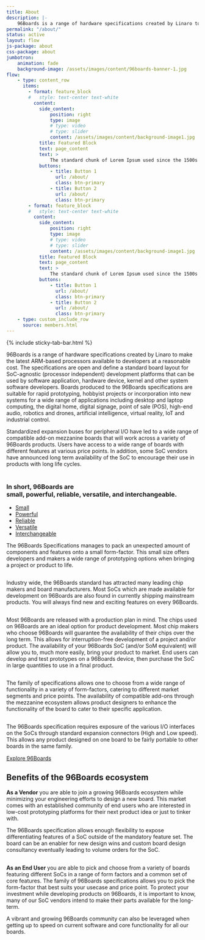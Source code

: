 ```yaml
---
title: About
description: |-
    96Boards is a range of hardware specifications created by Linaro to make the latest ARM-based processors available to developers at a reasonable cost.
permalink: "/about/"
status: active
layout: flow
js-package: about
css-package: about
jumbotron:
    animation: fade
    background-image: /assets/images/content/96boards-banner-1.jpg
flow:
    - type: content_row
      items:
        - format: feature_block
        #   style: text-center text-white
          content:
            side_content:
                position: right
                type: image
                # type: video
                # type: slider
                content: /assets/images/content/background-image1.jpg
            title: Featured Block
            text: page_content
            text: >
                The standard chunk of Lorem Ipsum used since the 1500s is reproduced below for those interested. Sections 1.10.32 and 1.10.33 from "de Finibus Bonorum et Malorum" by Cicero are also reproduced in their exact original form, accompanied by English versions from the 1914 translation by H. Rackham.
            buttons:
                - title: Button 1
                  url: /about/
                  class: btn-primary
                - title: Button 2
                  url: /about/
                  class: btn-primary
        - format: feature_block
        #   style: text-center text-white
          content:
            side_content:
                position: right
                type: image
                # type: video
                # type: slider
                content: /assets/images/content/background-image1.jpg
            title: Featured Block
            text: page_content
            text: >
                The standard chunk of Lorem Ipsum used since the 1500s is reproduced below for those interested. Sections 1.10.32 and 1.10.33 from "de Finibus Bonorum et Malorum" by Cicero are also reproduced in their exact original form, accompanied by English versions from the 1914 translation by H. Rackham.
            buttons:
                - title: Button 1
                  url: /about/
                  class: btn-primary
                - title: Button 2
                  url: /about/
                  class: btn-primary
    - type: custom_include_row
      source: members.html
---
```

<div class="row" id="content-container">
    {% include sticky-tab-bar.html %}
        <div class="container">
            <div class="col-md-10 col-lg-10 col-sm-12 col-xs-12">
                <p>
                    96Boards is a range of hardware specifications created by Linaro to make the latest ARM-based processors available to developers at a reasonable cost. The specifications are open and define a standard board layout for SoC-agnostic (processor independent)  development platforms that can be used by software application, hardware device, kernel and other system software developers. Boards produced to the 96Boards specifications are suitable for rapid prototyping, hobbyist projects or incorporation into new systems for a wide range of applications including desktop and laptop computing, the digital home, digital signage, point of sale (POS), high-end audio, robotics and drones, artificial intelligence, virtual reality, IoT and industrial control.
                </p>
                <p>
                    Standardized expansion buses for peripheral I/O have led to a wide range of compatible add-on mezzanine boards  that will work across a variety of 96Boards products. Users have access to a wide range of boards with different features at various price points. In addition, some SoC vendors have announced long term availability of the SoC to encourage their use in products with long life cycles.
                </p>
            </div>
            <div class="col-md-2 col-sm-12 col-xs-12 partners-panel">
                <div class="col-md-12 col-lg-12 col-sm-3 col-xs-6 fade-in-one">
                    <a href="/products/mezzanine/">
                        <img class="lazyload img-responsive center-block" src="data:image/gif;base64,R0lGODlhAQABAAAAACH5BAEKAAEALAAAAAABAAEAAAICTAEAOw=="
                        data-src="{% asset_path '96Boards-Logo_Partner-small.png' %}" alt="96Boards partner logo small.">
                    </a>
                </div>
                <div class="col-md-12 col-sm-3 col-xs-6 fade-in-two">
                    <a href="/products/ce/">
                        <img class="lazyload img-responsive center-block" src="data:image/gif;base64,R0lGODlhAQABAAAAACH5BAEKAAEALAAAAAABAAEAAAICTAEAOw=="
                        data-src="{% asset_path '96Boards-Logo_Consumer-small.png' %}" alt="96Boards partner consumer logo.">
                    </a>
                </div>
                <div class="col-md-12 col-sm-3 col-xs-6  fade-in-three">
                    <a href="/products/ee/">
                        <img class="lazyload img-responsive center-block" src="data:image/gif;base64,R0lGODlhAQABAAAAACH5BAEKAAEALAAAAAABAAEAAAICTAEAOw=="
                        data-src="{% asset_path '96Boards-Logo_Enterprise-small.png' %}" alt="96Boards partner enterprise logo.">
                    </a>
                </div>
                <div class="col-md-12 col-sm-3 col-xs-6  fade-in-four">
                    <a href="/products/ie/">
                        <img class="lazyload img-responsive center-block" src="data:image/gif;base64,R0lGODlhAQABAAAAACH5BAEKAAEALAAAAAABAAEAAAICTAEAOw=="
                        data-src="{% asset_path '96Boards-Logo_IoT-small.png' %}" alt="96Boards partner IoT lgoo.">
                    </a>
                </div>
            </div>
        </div>
</div>


<div class="row alternate-row">
    <div class="container container">
        <h3 class="text-left">
            <span class="line info-tabs-line">In short, 96Boards are</span><br/>
            <span class="line info-tabs-line">small, powerful, reliable, versatile, and interchangeable.</span>
        </h3>
        <div class="col-xs-12 board-tabs">
            <!-- Nav tabs -->
            <ul class="nav nav-tabs" role="tablist" id="about-tabs">
            <li role="presentation" class="active">
                <a href="#small" aria-controls="home" role="tab" data-toggle="tab">
                    Small
                </a>
            </li>
            <li role="presentation">
                <a href="#powerful" aria-controls="profile" role="tab" data-toggle="tab">
                    Powerful
                </a>
            </li>
            <li role="presentation">
                <a href="#reliable" aria-controls="messages" role="tab" data-toggle="tab">
                Reliable
                </a>
            </li>
            <li role="presentation">
                <a href="#versatile" aria-controls="settings" role="tab" data-toggle="tab">
                Versatile
                </a>
            </li>
            <li role="presentation">
                <a href="#interchangeable" aria-controls="settings" role="tab" data-toggle="tab">
                Interchangeable
                </a>
            </li>
            </ul>
                <!-- Tab panes -->
                <div class="tab-content" id="about-tabs-content">
                    <div role="tabpanel" class="tab-pane active" id="small">
                        <div class="col-md-8">  
                            <p id="spaced-para">The 96Boards Specifications manages to pack an unexpected amount of components and features
                                onto a small form-factor. This small size offers developers and makers a wide range of
                                prototyping options when bringing a project or product to life.</p>
                        </div>
                        <div class="col-md-4">
                            <img class="img-responsive center-block margin-image lazyload" src="data:image/gif;base64,R0lGODlhAQABAAAAACH5BAEKAAEALAAAAAABAAEAAAICTAEAOw==" data-src="{% asset_path 'hikey.png' %}" alt="96Boards partner logo small.">    
                        </div>
                    </div>
                    <div role="tabpanel" class="tab-pane" id="powerful">
                        <div class="col-md-8">  
                            <p id="spaced-para">Industry wide, the 96Boards standard has attracted many leading chip makers and board manufacturers.
                            Most SoCs which are made available for development on 96Boards are also found in currently shipping mainstream products.
                            You will always find new and exciting features on every 96Boards.</p>
                        </div>
                        <div class="col-md-4">
                            <img class="img-responsive center-block margin-image lazyload" src="data:image/gif;base64,R0lGODlhAQABAAAAACH5BAEKAAEALAAAAAABAAEAAAICTAEAOw=="
                            data-src="{% asset_path 'hikey-960-SD-front.jpg' %}" alt="96Boards partner logo small.">    
                        </div>
                    </div>
                    <div role="tabpanel" class="tab-pane" id="reliable">
                        <div class="col-md-8">  
                            <p id="spaced-para">Most 96Boards are released with a production plan in mind. The chips used on 96Boards are an ideal option for product development.
                            Most chip makers who choose 96Boards will guarantee the availability of their chips over the long term.
                            This allows for interruption-free development of a project and/or product. The availability of your 96Boards SoC
                                (and/or SoM equivalent) will allow you to, much more easily, bring your product to market. End users can develop and
                                test prototypes on a 96Boards device, then purchase the SoC in large quantities to use in a final product.</p>
                        </div>
                        <div class="col-md-4">
                            <img class="img-responsive center-block margin-image lazyload" src="data:image/gif;base64,R0lGODlhAQABAAAAACH5BAEKAAEALAAAAAABAAEAAAICTAEAOw=="  
                            data-src="{% asset_path 'Helio-X20-front.png' %}" alt="96Boards partner logo small.">    
                        </div>
                    </div>
                    <div role="tabpanel" class="tab-pane" id="versatile">
                        <div class="col-md-8">  
                            <p id="spaced-para">The family of specifications allows one to choose from a wide range of functionality in a variety of form-factors,
                            catering to different market segments and price points. The availability of compatible add-ons through the
                            mezzanine ecosystem allows product designers to enhance the functionality of the board to cater to their specific application.</p>
                        </div>
                    <div class="col-md-4">
                        <img class="img-responsive center-block margin-image lazyload" src="data:image/gif;base64,R0lGODlhAQABAAAAACH5BAEKAAEALAAAAAABAAEAAAICTAEAOw=="
                        data-src="{% asset_path '96b-0-bubblegum96-actions-ucrobotics-1.png' %} " alt="96Boards partner logo small.">    
                    </div>
                    </div>
                    <div role="tabpanel" class="tab-pane" id="interchangeable">
                        <div class="col-md-8">  
                            <p id="spaced-para">The 96Boards specification requires exposure of the various I/O interfaces on the SoCs through standard expansion connectors (High and Low speed).
                            This allows any product designed on one board to be fairly portable to other boards in the same family.</p>
                        </div>
                        <div class="col-md-4">
                            <img class="img-responsive center-block margin-image lazyload" src="data:image/gif;base64,R0lGODlhAQABAAAAACH5BAEKAAEALAAAAAABAAEAAAICTAEAOw=="
                            data-src="{% asset_path 'Carbon_Front-SD.png' %}" alt="96Boards partner logo small.">    
                        </div>
                    </div>
                </div>
            </div>
            <div class="col-xs-12 text-center">
                <a href="/products/" class="explore-boards-about btn btn-primary">Explore 96Boards</a>
            </div>
    </div>

</div>
<div class="row">
    <div class="container content-container">
        <h2 class="text-center">Benefits of the 96Boards ecosystem</h2>
        <div class="row">
            <div class="col-md-6 padded-para">
                <p>
                    <strong>As a Vendor</strong> you are able to join a growing 96Boards ecosystem while minimizing your engineering efforts to design a new board. This market comes with an established community of end users who are interested in low-cost prototyping platforms for their next product idea or just to tinker with.
                </p>
                <p>
                    The 96Boards specification allows enough flexibility to expose differentiating features of a SoC outside of the mandatory feature set. The board can be an enabler for new design wins and custom board design consultancy eventually leading to volume orders for the SoC.
                </p>
            </div>
            <div class="col-md-6">
                <img class="img-responsive center-block margin-image lazyload" src="data:image/gif;base64,R0lGODlhAQABAAAAACH5BAEKAAEALAAAAAABAAEAAAICTAEAOw==" data-src="{% asset_path 'homepage-image-1.png' %}" alt="96Boards partner logo small.">    
            </div>
        </div>
        <div class="row">
            <div class="col-md-6">
                <img class="img-responsive center-block margin-image lazyload" src="data:image/gif;base64,R0lGODlhAQABAAAAACH5BAEKAAEALAAAAAABAAEAAAICTAEAOw==" data-src="{% asset_path 'homepage-image-2.png' %}" alt="96Boards partner logo small.">    
            </div>
            <div class="col-md-6 padded-para">
                <p>
                    <strong>As an End User</strong> you are able to pick and choose from a variety of boards featuring different SoCs in a range of form factors and a common set of core features. The family of 96Boards specifications allows you to pick the form-factor that best suits your usecase and price point. To protect your investment while developing products on 96Boards, it is important to know, many of our SoC vendors intend to make their parts available for the long-term.
                </p>
                <p>
                    A vibrant and growing 96Boards community can also be leveraged when getting up to speed on current software and core functionality for all our boards.
                </p>
            </div>
        </div>
    </div>
</div>

